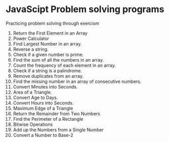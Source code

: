 # JavaScipt Problem solving programs

Practicing problem solving through exercism

1. Return the First Element in an Array
2. Power Calculator
3. Find Largest Number in an array.
4. Reverse a string.
5. Check if a given number is prime.
6. Find the sum of all the numbers in an array.
7. Count the frequency of each element in an array.
8. Check if a string is a palindrome.
9. Remove duplicates from an array.
10. Find the missing number in an array of consecutive numbers.
11. Convert Minutes into Seconds.
12. Area of a Triangle.
13. Convert Age to Days.
14. Convert Hours into Seconds.
15. Maximum Edge of a Triangle
16. Return the Remainder from Two Numbers
17. Find the Perimeter of a Rectangle
18. Bitwise Operations
19. Add up the Numbers from a Single Number
20. Convert a Number to Base-2






